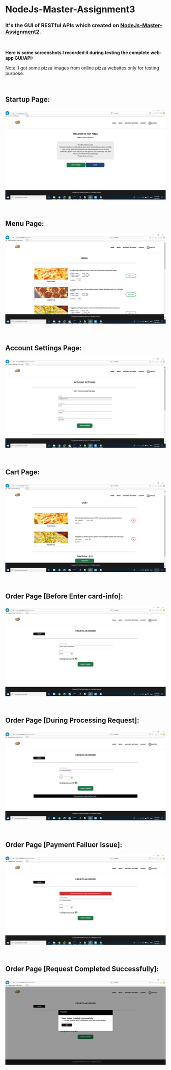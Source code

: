 # NodeJs-Master-Assignment3

### It's the GUI of RESTful APIs which created on [NodeJs-Master-Assignment2](https://github.com/ezzatelbadrawy/NodeJs-Master-Assignment2/).

<br/>

**Here is some screenshots I recorded it during testing the complete web-app GUI/API:**

Note: I got some pizza images from online pizza websites only for testing purpose.

<br/>


## Startup Page:
![1](https://github.com/ezzatelbadrawy/NodeJs-Master-Assignment3/blob/master/screenshots/Ass3_Demo1-1.jpg)

<br/>

## Menu Page:
![2](https://github.com/ezzatelbadrawy/NodeJs-Master-Assignment3/blob/master/screenshots/Ass3_Demo1-2.jpg)

<br/>

## Account Settings Page:
![3](https://github.com/ezzatelbadrawy/NodeJs-Master-Assignment3/blob/master/screenshots/Ass3_Demo1-3.jpg)

<br/>

## Cart Page:
![4](https://github.com/ezzatelbadrawy/NodeJs-Master-Assignment3/blob/master/screenshots/Ass3_Demo1-4.jpg)

<br/>

## Order Page [Before Enter card-info]:
![5](https://github.com/ezzatelbadrawy/NodeJs-Master-Assignment3/blob/master/screenshots/Ass3_Demo1-5.jpg)

<br/>

## Order Page [During Processing Request]:
![6](https://github.com/ezzatelbadrawy/NodeJs-Master-Assignment3/blob/master/screenshots/Ass3_Demo1-6.jpg)

<br/>

## Order Page [Payment Failuer Issue]:
![7](https://github.com/ezzatelbadrawy/NodeJs-Master-Assignment3/blob/master/screenshots/Ass3_Demo1-7.jpg)

<br/>

## Order Page [Request Completed Successfully]:
![8](https://github.com/ezzatelbadrawy/NodeJs-Master-Assignment3/blob/master/screenshots/Ass3_Demo1-8.jpg)

<br/>
